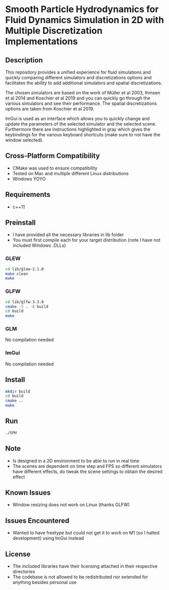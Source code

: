 # Smooth Particle Hydrodynamics for Fluid Dynamics Simulation in 2D with Multiple Discretization Implementations

## Description

This repository provides a unified experience for fluid simulations and quickly comparing different simulators and discretizations options and facilitates the ability to add additional simulators and spatial discretizations.

The chosen simulators are based on the work of Müller et al 2003, Ihmsen et al 2014 and Koschier et al 2019 and you can quickly go through the various simulators and see their performance. The spatial discretizations options are taken from Koschier et al 2019.

ImGui is used as an interface which allows you to quickly change and update the parameters of the selected simulator and the selected scene. Furthermore there are instructions highlighted in gray which gives the keybindings for the various keyboard shortcuts (make sure to not have the window selected).

## Cross-Platform Compatibility

- CMake was used to ensure compatibility
- Tested on Mac and multiple different Linux distributions
- Windows YOYO

## Requirements

- c++11

## Preinstall

- I have provided all the necessary libraries in lib folder
- You must first compile each for your target distribution (note I have not included Windows .DLLs)

### GLEW

```bash
cd lib/glew-2.1.0
make clean
make
```

### GLFW

```bash
cd lib/glfw-3.3.8
cmake -S . -B build
cd build
make
```

### GLM

No compilation needed

### ImGui

No compilation needed

## Install

```bash
mkdir build
cd build
cmake ..
make
```

## Run

```bash
./SPH
```

## Note

- Is designed in a 2D environment to be able to run in real time
- The scenes are dependent on time step and FPS so different simulators have different effects, do tweak the scene settings to obtain the desired effect

## Known Issues

- Window resizing does not work on Linux (thanks GLFW)

## Issues Encountered

- Wanted to have freetype but could not get it to work on M1 (so I halted development) using ImGui instead

## License

- The included libraries have their licensing attached in their respective directories
- The codebase is not allowed to be redistributed nor extended for anything besides personal use

